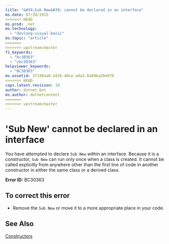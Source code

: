 ```yaml
---
title: "&#39;Sub New&#39; cannot be declared in an interface"
ms.date: 07/20/2015
<<<<<<< HEAD
ms.prod: .net
ms.technology: 
  - "devlang-visual-basic"
ms.topic: "article"
=======
>>>>>>> upstream/master
f1_keywords: 
  - "bc30363"
  - "vbc30363"
helpviewer_keywords: 
  - "BC30363"
ms.assetid: 371d9aa8-a935-48ce-ada2-0a69ba20e070
<<<<<<< HEAD
caps.latest.revision: 10
author: dotnet-bot
ms.author: dotnetcontent
=======
>>>>>>> upstream/master
---
```

# &#39;Sub New&#39; cannot be declared in an interface
You have attempted to declare `Sub New` within an interface. Because it is a constructor, `Sub New` can run only once when a class is created. It cannot be called explicitly from anywhere other than the first line of code in another constructor in either the same class or a derived class.  
  
 **Error ID:** BC30363  
  
## To correct this error  
  
-   Remove the `Sub New` or move it to a more appropriate place in your code.  
  
## See Also  
 [Constructors](~/docs/visual-basic/programming-guide/concepts/object-oriented-programming.md#constructors)
